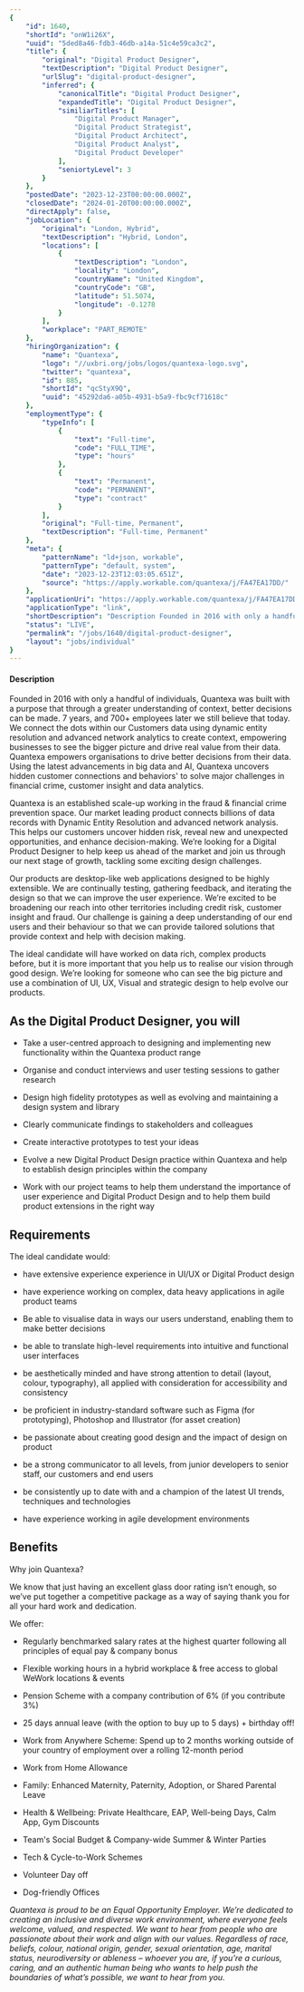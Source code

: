 ```yaml
---
{
	"id": 1640,
	"shortId": "onW1i26X",
	"uuid": "5ded8a46-fdb3-46db-a14a-51c4e59ca3c2",
	"title": {
		"original": "Digital Product Designer",
		"textDescription": "Digital Product Designer",
		"urlSlug": "digital-product-designer",
		"inferred": {
			"canonicalTitle": "Digital Product Designer",
			"expandedTitle": "Digital Product Designer",
			"similiarTitles": [
				"Digital Product Manager",
				"Digital Product Strategist",
				"Digital Product Architect",
				"Digital Product Analyst",
				"Digital Product Developer"
			],
			"seniortyLevel": 3
		}
	},
	"postedDate": "2023-12-23T00:00:00.000Z",
	"closedDate": "2024-01-20T00:00:00.000Z",
	"directApply": false,
	"jobLocation": {
		"original": "London, Hybrid",
		"textDescription": "Hybrid, London",
		"locations": [
			{
				"textDescription": "London",
				"locality": "London",
				"countryName": "United Kingdom",
				"countryCode": "GB",
				"latitude": 51.5074,
				"longitude": -0.1278
			}
		],
		"workplace": "PART_REMOTE"
	},
	"hiringOrganization": {
		"name": "Quantexa",
		"logo": "//uxbri.org/jobs/logos/quantexa-logo.svg",
		"twitter": "quantexa",
		"id": 885,
		"shortId": "qcStyX9Q",
		"uuid": "45292da6-a05b-4931-b5a9-fbc9cf71618c"
	},
	"employmentType": {
		"typeInfo": [
			{
				"text": "Full-time",
				"code": "FULL_TIME",
				"type": "hours"
			},
			{
				"text": "Permanent",
				"code": "PERMANENT",
				"type": "contract"
			}
		],
		"original": "Full-time, Permanent",
		"textDescription": "Full-time, Permanent"
	},
	"meta": {
		"patternName": "ld+json, workable",
		"patternType": "default, system",
		"date": "2023-12-23T12:03:05.651Z",
		"source": "https://apply.workable.com/quantexa/j/FA47EA17DD/"
	},
	"applicationUri": "https://apply.workable.com/quantexa/j/FA47EA17DD/apply/",
	"applicationType": "link",
	"shortDescription": "Description Founded in 2016 with only a handful of individuals, Quantexa was built with a purpose that through a greater understanding of context, better decisions can be made. 7 years, and 700",
	"status": "LIVE",
	"permalink": "/jobs/1640/digital-product-designer",
	"layout": "jobs/individual"
}
---
```

<h4>Description</h4><p>Founded in 2016 with only a handful of individuals, Quantexa was built with a purpose that through a greater understanding of context, better decisions can be made. 7 years, and 700+ employees later we still believe that today. We connect the dots within our Customers data using dynamic entity resolution and advanced network analytics to create context, empowering businesses to see the bigger picture and drive real value from their data. Quantexa empowers organisations to drive better decisions from their data. Using the latest advancements in big data and AI, Quantexa uncovers hidden customer connections and behaviors' to solve major challenges in financial crime, customer insight and data analytics.</p><p>Quantexa is an established scale-up working in the fraud &amp; financial crime prevention space. Our market leading product connects billions of data records with Dynamic Entity Resolution and advanced network analysis. This helps our customers uncover hidden risk, reveal new and unexpected opportunities, and enhance decision-making. We’re looking for a Digital Product Designer to help keep us ahead of the market and join us through our next stage of growth, tackling some exciting design challenges.</p><p>Our products are desktop-like web applications designed to be highly extensible. We are continually testing, gathering feedback, and iterating the design so that we can improve the user experience. We’re excited to be broadening our reach into other territories including credit risk, customer insight and fraud. Our challenge is gaining a deep understanding of our end users and their behaviour so that we can provide tailored solutions that provide context and help with decision making.</p><p>The ideal candidate will have worked on data rich, complex products before, but it is more important that you help us to realise our vision through good design. We’re looking for someone who can see the big picture and use a combination of UI, UX, Visual and strategic design to help evolve our products.</p><h2>As the Digital Product Designer, you will</h2><ul><li><p>Take a user-centred approach to designing and implementing new functionality within the Quantexa product range</p></li><li><p>Organise and conduct interviews and user testing sessions to gather research</p></li><li><p>Design high fidelity prototypes as well as evolving and maintaining a design system and library</p></li><li><p>Clearly communicate findings to stakeholders and colleagues</p></li><li><p>Create interactive prototypes to test your ideas</p></li></ul><ul><li><p>Evolve a new Digital Product Design practice within Quantexa and help to establish design principles within the company</p></li><li><p>Work with our project teams to help them understand the importance of user experience and Digital Product Design and to help them build product extensions in the right way</p></li></ul><h2>Requirements</h2><p>The ideal candidate would:</p><ul><li><p>have extensive experience experience in UI/UX or Digital Product design</p></li><li><p>have experience working on complex, data heavy applications in agile product teams</p></li><li><p>Be able to visualise data in ways our users understand, enabling them to make better decisions</p></li><li><p>be able to translate high-level requirements into intuitive and functional user interfaces</p></li><li><p>be aesthetically minded and have strong attention to detail (layout, colour, typography), all applied with consideration for accessibility and consistency</p></li><li><p>be proficient in industry-standard software such as Figma (for prototyping), Photoshop and Illustrator (for asset creation)</p></li></ul><ul><li><p>be passionate about creating good design and the impact of design on product</p></li><li><p>be a strong communicator to all levels, from junior developers to senior staff, our customers and end users</p></li><li><p>be consistently up to date with and a champion of the latest UI trends, techniques and technologies</p></li><li><p>have experience working in agile development environments</p></li></ul><h2>Benefits</h2><p>Why join Quantexa?</p><p>We know that just having an excellent glass door rating isn’t enough, so we’ve put together a competitive package as a way of saying thank you for all your hard work and dedication.</p><p>We offer:</p><ul><li><p>Regularly benchmarked salary rates at the highest quarter following all principles of equal pay &amp; company bonus</p></li><li><p>Flexible working hours in a hybrid workplace &amp; free access to global WeWork locations &amp; events</p></li><li><p>Pension Scheme with a company contribution of 6% (if you contribute 3%)</p></li><li><p>25 days annual leave (with the option to buy up to 5 days) + birthday off!</p></li><li><p>Work from Anywhere Scheme: Spend up to 2 months working outside of your country of employment over a rolling 12-month period</p></li><li><p>Work from Home Allowance</p></li><li><p>Family: Enhanced Maternity, Paternity, Adoption, or Shared Parental Leave</p></li><li><p>Health &amp; Wellbeing: Private Healthcare, EAP, Well-being Days, Calm App, Gym Discounts</p></li><li><p>Team's Social Budget &amp; Company-wide Summer &amp; Winter Parties</p></li><li><p>Tech &amp; Cycle-to-Work Schemes</p></li><li><p>Volunteer Day off</p></li><li><p>Dog-friendly Offices</p></li></ul><p><em>Quantexa is proud to be an Equal Opportunity Employer. We’re dedicated to creating an inclusive and diverse work environment, where everyone feels welcome, valued, and respected. We want to hear from people who are passionate about their work and align with our values. Regardless of race, beliefs, colour, national origin, gender, sexual orientation, age, marital status, neurodiversity or ableness – whoever you are, if you’re a curious, caring, and an authentic human being who wants to help push the boundaries of what’s possible, we want to hear from you.</em></p>
